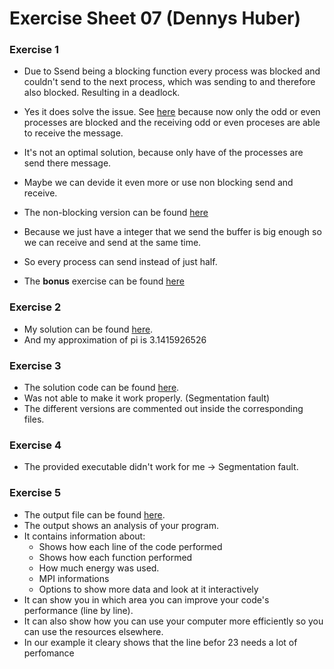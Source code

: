 # Exercise Sheet 07 (Dennys Huber)

### Exercise 1
- Due to Ssend being a blocking function every process was blocked and couldn't send to the next process, which was sending to and therefore also blocked. Resulting in a deadlock.
- Yes it does solve the issue. See [here](https://github.com/devnnys/hpc_esc_401_solutions/blob/main/exercise_session_07/ring_and_deadlocks/ring_blocking.c) because now only the odd or even processes are blocked and the receiving odd or even proceses are able to receive the message.
- It's not an optimal solution, because only have of the processes are send there message.
- Maybe we can devide it even more or use non blocking send and receive.

- The non-blocking version can be found [here](https://github.com/devnnys/hpc_esc_401_solutions/blob/main/exercise_session_07/ring_and_deadlocks/ring_non_blocking.c)
- Because we just have a integer that we send the buffer is big enough so we can receive and send at the same time.
- So every process can send instead of just half.

- The __bonus__ exercise can be found [here](https://github.com/devnnys/hpc_esc_401_solutions/blob/main/exercise_session_07/ring_and_deadlocks/ring_cart.c)

### Exercise 2
- My solution can be found [here](https://github.com/devnnys/hpc_esc_401_solutions/blob/main/exercise_session_07/pi/leibnitz.c).
- And my approximation of pi is 3.1415926526

### Exercise 3
- The solution code can be found [here](https://github.com/devnnys/hpc_esc_401_solutions/tree/main/exercise_session_07/poisson_MPI_I). 
- Was not able to make it work properly. (Segmentation fault)
- The different versions are commented out inside the corresponding files.

### Exercise 4
- The provided executable didn't work for me -> Segmentation fault.

### Exercise 5
- The output file can be found [here](https://github.com/devnnys/hpc_esc_401_solutions/blob/main/exercise_session_07/perftools/nbody%2B29348-449s/rpt-files/RUNTIME.rpt).
- The output shows an analysis of your program.
- It contains information about:
	- Shows how each line of the code performed 
	- Shows how each function performed
	- How much energy was used.
	- MPI informations
	- Options to show more data and look at it interactively
- It can show you in which area you can improve your code's performance (line by line).
- It can also show how you can use your computer more efficiently so you can use the resources elsewhere.
- In our example it cleary shows that the line befor 23 needs a lot of perfomance


